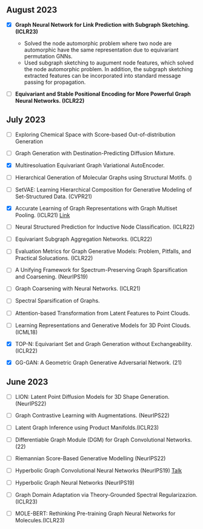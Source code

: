 ## August 2023

- [x] **Graph Neural Network for Link Prediction with Subgraph Sketching. (ICLR23)**
    + Solved the node automorphic problem where two node are automorphic have the same representation due to equivariant permutation GNNs.
    + Used subgraph sketching to augument node features, which solved the node automorphic problem. In addition, the subgraph sketching extracted features can be
    incorporated into standard message passing for propagation.

- [ ] **Equivariant and Stable Positional Encoding for More Powerful Graph Neural Networks. (ICLR22)**


## July 2023

- [ ] Exploring Chemical Space with Score-based Out-of-distribution Generation

- [ ] Graph Generation with Destination-Predicting Diffusion Mixture.

- [x] Multiresoluation Equivariant Graph Variational AutoEncoder.

- [ ] Hierarchical Generation of Molecular Graphs using Structural Motifs. ()

- [ ] SetVAE: Learning Hierarchical Composition for Generative Modeling of Set-Structured Data. (CVPR21)

- [x] Accurate Learning of Graph Representations with Graph Multiset Pooling. (ICLR21) [Link](https://drive.google.com/file/d/1yB30VT9W_h25T3XbA8PEx8zk85OqBD2a/view?usp=sharing)

- [ ] Neural Structured Prediction for Inductive Node Classification. (ICLR22)

- [ ] Equivariant Subgraph Aggregation Networks. (ICLR22)

- [ ] Evaluation Metrics for Graph Generative Models: Problem, Pitfalls, and Practical Solucations. (ICLR22)

- [ ] A Unifying Framework for Spectrum-Preserving Graph Sparsification and Coarsening. (NeurIPS19)

- [ ] Graph Coarsening with Neural Networks. (ICLR21)

- [ ] Spectral Sparsification of Graphs.

- [ ] Attention-based Transformation from Latent Features to Point Clouds.

- [ ] Learning Representations and Generative Models for 3D Point Clouds. (ICML18)

- [x] TOP-N: Equivariant Set and Graph Generation without Exchangeability. (ICLR22)

- [x] GG-GAN: A Geometric Graph Generative Adversarial Network. (21)

## June 2023

- [ ] LION: Latent Point Diffusion Models for 3D Shape Generation. (NeurIPS22) 

- [ ] Graph Contrastive Learning with Augmentations. (NeurIPS22)

- [ ] Latent Graph Inference using Product Manifolds.(ICLR23) 

- [ ] Differentiable Graph Module (DGM) for Graph Convolutional Networks. (22)

- [ ] Riemannian Score-Based Generative Modelling (NeurIPS22)

- [ ] Hyperbolic Graph Convolutional Neural Networks (NeurIPS19) [Talk](https://www.youtube.com/watch?v=8_BOxvdMqsA&ab_channel=AIPursuitbyTAIR)

- [ ] Hyperbolic Graph Neural Networks (NeurIPS19)

- [ ] Graph Domain Adaptation via Theory-Grounded Spectral Regularizazion.(ICLR23) 

- [ ] MOLE-BERT: Rethinking Pre-training Graph Neural Networks for Molecules.(ICLR23)